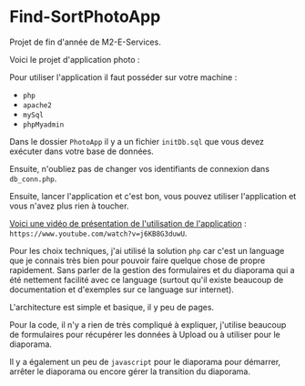 # Find-SortPhotoApp
Projet de fin d'année de M2-E-Services.

Voici le projet d'application photo :

Pour utiliser l'application il faut posséder sur votre machine :

 - `php`
 - `apache2`
 - `mySql`
 - `phpMyadmin`

Dans le dossier `PhotoApp` il y a un fichier `initDb.sql` que vous devez exécuter dans votre base de données.

Ensuite, n'oubliez pas de changer vos identifiants de connexion dans `db_conn.php`.

Ensuite, lancer l'application et c'est bon, vous pouvez utiliser l'application et vous n'avez plus rien à toucher.



[Voici une vidéo de présentation de l'utilisation de l'application](https://www.youtube.com/watch?v=j6KB8G3duwU) : `https://www.youtube.com/watch?v=j6KB8G3duwU`.



Pour les choix techniques, j'ai utilisé la solution `php` car c'est un language que je connais très bien pour pouvoir faire quelque chose de propre rapidement. Sans parler de la gestion des formulaires et du diaporama qui a été nettement facilité avec ce language (surtout qu'il existe beaucoup de documentation et d'exemples sur ce language sur internet).

L'architecture est simple et basique, il y peu de pages.

Pour la code, il n'y a rien de très compliqué à expliquer, j'utilise beaucoup de formulaires pour récupérer les données à Upload ou à utiliser pour le diaporama.

Il y a également un peu de `javascript` pour le diaporama pour démarrer, arrêter le diaporama ou encore gérer la transition du diaporama. 

